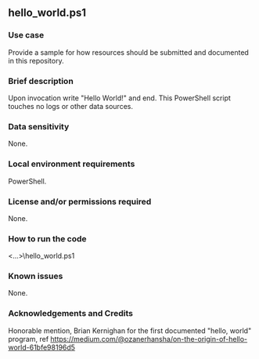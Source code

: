 ## hello_world.ps1

### Use case

Provide a sample for how resources should be submitted and documented in this repository.

### Brief description 

Upon invocation write "Hello World!" and end. This PowerShell script touches no logs or other data sources.

### Data sensitivity

None.

### Local environment requirements

PowerShell.

### License and/or permissions required

None.

### How to run the code

<...>\hello_world.ps1

### Known issues

None.

### Acknowledgements and Credits

Honorable mention, Brian Kernighan for the first documented "hello, world" program, ref https://medium.com/@ozanerhansha/on-the-origin-of-hello-world-61bfe98196d5
